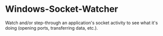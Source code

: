 Windows-Socket-Watcher
======================

Watch and/or step-through an application's socket activity to see what it's doing (opening ports, transferring data, etc.).
